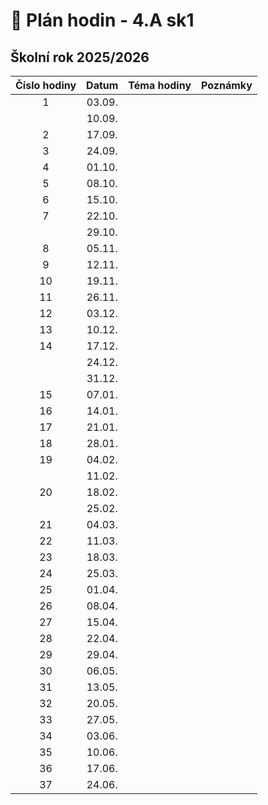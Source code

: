 # 📅 Plán hodin - 4.A sk1

## Školní rok 2025/2026

| Číslo hodiny | Datum | Téma hodiny | Poznámky |
| :----------: | :---: | :---------- | :------- |
|       1      | 03.09. |             |          |
|              | 10.09. |             |          |
|       2      | 17.09. |             |          |
|       3      | 24.09. |             |          |
|       4      | 01.10. |             |          |
|       5      | 08.10. |             |          |
|       6      | 15.10. |             |          |
|       7      | 22.10. |             |          |
|              | 29.10. |             |          |
|       8      | 05.11. |             |          |
|       9      | 12.11. |             |          |
|      10      | 19.11. |             |          |
|      11      | 26.11. |             |          |
|      12      | 03.12. |             |          |
|      13      | 10.12. |             |          |
|      14      | 17.12. |             |          |
|              | 24.12. |             |          |
|              | 31.12. |             |          |
|      15      | 07.01. |             |          |
|      16      | 14.01. |             |          |
|      17      | 21.01. |             |          |
|      18      | 28.01. |             |          |
|      19      | 04.02. |             |          |
|              | 11.02. |             |          |
|      20      | 18.02. |             |          |
|              | 25.02. |             |          |
|      21      | 04.03. |             |          |
|      22      | 11.03. |             |          |
|      23      | 18.03. |             |          |
|      24      | 25.03. |             |          |
|      25      | 01.04. |             |          |
|      26      | 08.04. |             |          |
|      27      | 15.04. |             |          |
|      28      | 22.04. |             |          |
|      29      | 29.04. |             |          |
|      30      | 06.05. |             |          |
|      31      | 13.05. |             |          |
|      32      | 20.05. |             |          |
|      33      | 27.05. |             |          |
|      34      | 03.06. |             |          |
|      35      | 10.06. |             |          |
|      36      | 17.06. |             |          |
|      37      | 24.06. |             |          |
